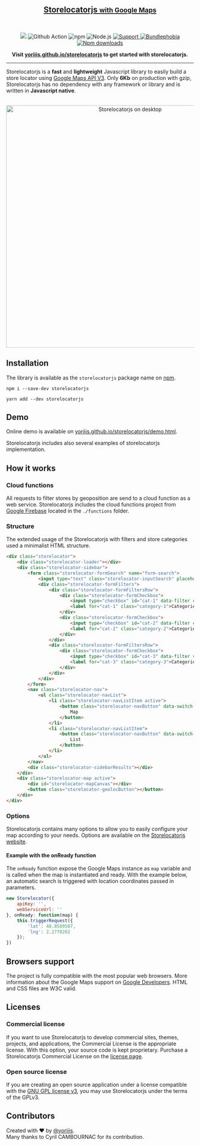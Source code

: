 <p>
    <a href="https://yoriiis.github.io/storelocatorjs" title="storelocatorjs">
        <h2 align=center>Storelocatorjs <small>with Google Maps</small></h2>
    </a>
</p><br />
<p align="center">
    <img src="https://img.shields.io/badge/storelocatorjs-v2.1.0-546e7a.svg?style=for-the-badge">
    <img alt="Github Action" src="https://img.shields.io/github/actions/workflow/status/yoriiis/storelocatorjs/ci.yml?branch=master&style=for-the-badge">
    <img alt="npm" src="https://img.shields.io/npm/v/storelocatorjs?style=for-the-badge">
    <img alt="Node.js" src="https://img.shields.io/node/v/storelocatorjs?style=for-the-badge">
    <a href="https://gitter.im/storelocatorjs/storelocator">
        <img alt="Support" src="https://img.shields.io/gitter/room/yoriiis/storelocatorjs?color=%2345cba1&style=for-the-badge">
    </a>
    <a href="https://bundlephobia.com/result?p=fela@latest">
        <img alt="Bundlephobia" src="https://img.shields.io/bundlephobia/minzip/storelocatorjs?style=for-the-badge">
    </a>
    <a href="https://npmjs.com/package/storelocatorjs">
        <img alt="Npm downloads" src="https://img.shields.io/npm/dm/storelocatorjs?color=fb3e44&label=npm%20downloads&style=for-the-badge">
    </a>
</p>

<p align="center">
    <strong>Visit <a href="https://yoriiis.github.io/storelocatorjs" title="yoriiis.github.io/storelocatorjs">yoriiis.github.io/storelocatorjs</a> to get started with storelocatorjs.</strong>
</p>

---

Storelocatorjs is a **fast** and **lightweight** Javascript library to easily build a store locator using <a href="https://developers.google.com/maps/documentation/javascript/" target="_blank" title="Documentation">Google Maps API V3</a>. Only **6Kb** on production with gzip, Storelocatorjs has no dependency with any framework or library and is written in **Javascript native**.<br /><br />

<p align="center">
    <a href="https://yoriiis.github.io/storelocatorjs/demo" title="Storelocatorjs demo">
        <img src="https://yoriiis.github.io/storelocatorjs/images/desktop.jpg" alt="Storelocatorjs on desktop" width="650px" />
    </a>
</p>

## Installation

The library is available as the `storelocatorjs` package name on [npm](https://www.npmjs.com/package/storelocatorjs).

```
npm i --save-dev storelocatorjs
```
```
yarn add --dev storelocatorjs
```

## Demo

Online demo is available on [yoriiis.github.io/storelocatorjs/demo.html](https://yoriiis.github.io/storelocatorjs/demo.html).

Storelocatorjs includes also several examples of storelocatorjs implementation.

## How it works

### Cloud functions

All requests to filter stores by geoposition are send to a cloud function as a web service. Storelocatorjs includes the cloud functions project from [Google Firebase](https://firebase.google.com/docs/functions) located in the `./functions` folder.

### Structure

The extended usage of the Storelocatorjs with filters and store categories used a minimalist HTML structure.

```html
<div class="storelocator">
    <div class="storelocator-loader"></div>
    <div class="storelocator-sidebar">
        <form class="storelocator-formSearch" name="form-search">
            <input type="text" class="storelocator-inputSearch" placeholder="Enter a location" autocomplete="off" />
            <div class="storelocator-formFilters">
                <div class="storelocator-formFiltersRow">
                    <div class="storelocator-formCheckbox">
                        <input type="checkbox" id="cat-1" data-filter checked="checked" value="1" />
                        <label for="cat-1" class="category-1">Categorie 1</label>
                    </div>
                    <div class="storelocator-formCheckbox">
                        <input type="checkbox" id="cat-2" data-filter checked="checked" value="2" />
                        <label for="cat-2" class="category-2">Categorie 2</label>
                    </div>
                </div>
                <div class="storelocator-formFiltersRow">
                    <div class="storelocator-formCheckbox">
                        <input type="checkbox" id="cat-3" data-filter value="3" />
                        <label for="cat-3" class="category-3">Categorie 3</label>
                    </div>
                </div>
            </div>
        </form>
        <nav class="storelocator-nav">
            <ul class="storelocator-navList">
                <li class="storelocator-navListItem active">
                    <button class="storelocator-navButton" data-switch-view data-target="map">
                        Map
                    </button>
                </li>
                <li class="storelocator-navListItem">
                    <button class="storelocator-navButton" data-switch-view data-target="list">
                        List
                    </button>
                </li>
            </ul>
        </nav>
        <div class="storelocator-sidebarResults"></div>
    </div>
    <div class="storelocator-map active">
        <div id="storelocator-mapCanvas"></div>
        <button class="storelocator-geolocButton"></button>
    </div>
</div>
```

### Options

Storelocatorjs contains many options to allow you to easily configure your map according to your needs. Options are available on the [Storelocatorjs website](https://yoriiis.github.io/storelocatorjs/available-options.html).

#### Example with the onReady function

The `onReady` function expose the Google Maps instance as `map` variable and is called when the map is instantiated and ready. With the example below, an automatic search is triggered with location coordinates passed in parameters.

```javascript
new Storelocator({
    apiKey: '',
    webServiceUrl: ''
}, onReady: function(map) {
    this.triggerRequest({
        'lat': 48.8589507,
        'lng': 2.2770202
    });
})
```

## Browsers support

The project is fully compatible with the most popular web browsers. More information about the Google Maps support on <a href="https://developers.google.com/maps/documentation/javascript/browsersupport?hl=fr" target="_blank" title="Google Maps support">Google Developers</a>. HTML and CSS files are W3C valid.

## Licenses

### Commercial license

If you want to use Storelocatorjs to develop commercial sites, themes, projects, and applications, the Commercial License is the appropriate license. With this option, your source code is kept proprietary.
Purchase a Storelocatorjs Commercial License on the [license page](https://yoriiis.github.io/storelocatorjs/licenses.html#purchasing).

### Open source license

If you are creating an open source application under a license compatible with the [GNU GPL license v3](https://www.gnu.org/licenses/gpl-3.0.html), you may use Storelocatorjs under the terms of the GPLv3.

## Contributors

Created with ♥ by [@yoriiis](http://github.com/yoriiis).<br />
Many thanks to Cyril CAMBOURNAC for its contribution.
